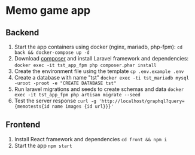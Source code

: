 # Memo game app

## Backend
1) Start the app containers using docker (nginx, mariadb, php-fpm):
`cd back && docker-compose up -d`
2) Download [composer](https://getcomposer.org/download/) and install Laravel framework and dependencies:
`docker exec -it tst_app_fpm php composer.phar install`
3) Create the environment file using the template
`cp .env.example .env`
2) Create a database with name "tst"
`docker exec -ti tst_mariadb mysql -uroot -proot -e "CREATE DATABASE tst"`
3) Run laravel migrations and seeds to create schemas and data
`docker exec -it tst_app_fpm php artisan migrate --seed`
4) Test the server response
`curl -g 'http://localhost/graphql?query={memotests{id name images {id url}}}'`

## Frontend
1) Install React framework and dependencies
`cd front && npm i`
2) Start the app
`npm start`